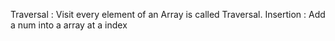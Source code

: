 Traversal : Visit every element of an Array is called Traversal.
Insertion : Add a num into a array at a index 
